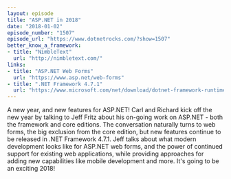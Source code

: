 ```yaml
---
layout: episode
title: "ASP.NET in 2018"
date: "2018-01-02"
episode_number: "1507"
episode_url: "https://www.dotnetrocks.com/?show=1507"
better_know_a_framework:
- title: "NimbleText"
  url: "http://nimbletext.com/"
links:
- title: "ASP.NET Web Forms"
  url: "https://www.asp.net/web-forms"
- title: ".NET Framework 4.7.1"
  url: "https://www.microsoft.com/net/download/dotnet-framework-runtime"
---
```


A new year, and new features for ASP.NET! Carl and Richard kick off the new year by talking to Jeff Fritz about his on-going work on ASP.NET - both the framework and core editions. The conversation naturally turns to web forms, the big exclusion from the core edition, but new features continue to be released in .NET Framework 4.7.1. Jeff talks about what modern development looks like for ASP.NET web forms, and the power of continued support for existing web applications, while providing approaches for adding new capabilities like mobile development and more. It's going to be an exciting 2018!
